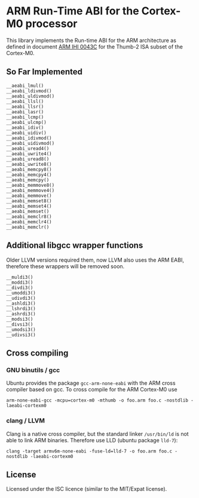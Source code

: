 ARM Run-Time ABI for the Cortex-M0 processor
============================================

This library implements the Run-time ABI for the ARM architecture as defined in
document [ARM IHI 0043C](infocenter.arm.com/help/topic/com.arm.doc.ihi0043d/IHI0043D_rtabi.pdf)
for the Thumb-2 ISA subset of the Cortex-M0.


So Far Implemented
------------------

~~~~
__aeabi_lmul()
__aeabi_ldivmod()
__aeabi_uldivmod()
__aeabi_llsl()
__aeabi_llsr()
__aeabi_lasr()
__aeabi_lcmp()
__aeabi_ulcmp()
__aeabi_idiv()
__aeabi_uidiv()
__aeabi_idivmod()
__aeabi_uidivmod()
__aeabi_uread4()
__aeabi_uwrite4()
__aeabi_uread8()
__aeabi_uwrite8()
__aeabi_memcpy8()
__aeabi_memcpy4()
__aeabi_memcpy()
__aeabi_memmove8()
__aeabi_memmove4()
__aeabi_memmove()
__aeabi_memset8()
__aeabi_memset4()
__aeabi_memset()
__aeabi_memclr8()
__aeabi_memclr4()
__aeabi_memclr()
~~~~


Additional libgcc wrapper functions
-----------------------------------
Older LLVM versions required them, now LLVM also uses the ARM EABI, therefore
these wrappers will be removed soon.

~~~~
__muldi3()
__moddi3()
__divdi3()
__umoddi3()
__udivdi3()
__ashldi3()
__lshrdi3()
__ashrdi3()
__modsi3()
__divsi3()
__umodsi3()
__udivsi3()
~~~~



Cross compiling
---------------

### GNU binutils / gcc

Ubuntu provides the package `gcc-arm-none-eabi` with the ARM cross compiler
based on gcc. To cross compile for the ARM Cortex-M0 use

    arm-none-eabi-gcc -mcpu=cortex-m0 -mthumb -o foo.arm foo.c -nostdlib -laeabi-cortexm0

### clang / LLVM

Clang is a native cross compiler, but the standard linker `/usr/bin/ld` is not
able to link ARM binaries. Therefore use LLD (ubuntu package `lld-7`):

    clang -target armv6m-none-eabi -fuse-ld=lld-7 -o foo.arm foo.c -nostdlib -laeabi-cortexm0


License
-------
Licensed under the ISC licence (similar to the MIT/Expat license).
